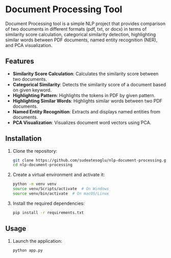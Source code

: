 # Document Processing Tool

Document Processing tool is a simple NLP project that provides comparison of two documents in different formats (pdf, txt, or docx) in terms of similarity score calculation, categorical similarity detection,
highlighting similar words between PDF documents, named entity recognition (NER), and PCA visualization.

## Features

- **Similarity Score Calculation**: Calculates the similarity score between two documents.
- **Categorical Similarity**: Detects the similarity score of a document based on given keyword.
- **Highlighting Pattern**: Highlights the tokens in PDF by given pattern.
- **Highlighting Similar Words**: Highlights similar words between two PDF documents.
- **Named Entity Recognition**: Extracts and displays named entities from documents.
- **PCA Visualization**: Visualizes document word vectors using PCA.

## Installation

1. Clone the repository:
    ```bash
    git clone https://github.com/sudeatesoglu/nlp-document-processing.git
    cd nlp-document-processing
    ```

2. Create a virtual environment and activate it:
    ```bash
    python -m venv venv
    source venv/Scripts/activate  # On Windows
    source venv/bin/activate  # On macOS/Linux
    ```

3. Install the required dependencies:
    ```bash
    pip install -r requirements.txt
    ```

## Usage

1. Launch the application:
    ```bash
    python app.py
    ```
